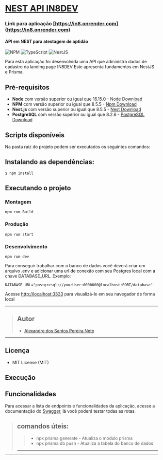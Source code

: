 # [NEST API IN8DEV]('https://in8.onrender.com')

### Link para aplicação [https://in8.onrender.com](https://in8.onrender.com)

#### API em NEST para atestagem de aptidão

![NPM](https://img.shields.io/badge/NPM-%23000000.svg?style=for-the-badge&logo=npm&logoColor=white)
![TypeScript](https://img.shields.io/badge/typescript-%23007ACC.svg?style=for-the-badge&logo=typescript&logoColor=white)
![NestJS](https://img.shields.io/badge/nestjs-%23E0234E.svg?style=for-the-badge&logo=nestjs&logoColor=white)

Para esta aplicação foi desenvolvida uma API que administra dados de cadastro da landing page IN8DEV
Este apresenta fundamentos em NestJS e Prisma.

## Pré-requisitos

- **Node** com versão superior ou igual que 16.15.0 - [Node Download](https://nodejs.org/pt-br/download/)
- **NPM** com versão superior ou igual que 8.5.5 - [Npm Download](https://www.npmjs.com/package/download)
- **Nest.js** com versão superior ou igual que 8.5.5 - [Nest Download](https://docs.nestjs.com/)
- **PostgreSQL** com versão superior ou igual que 8.2.6 - [PostgreSQL Download](https://www.postgresql.org/download/)

## Scripts disponíveis

Na pasta raiz do projeto podem ser executados os seguintes comandos:

## Instalando as dependências:

```
$ npm install
```

## Executando o projeto

### Montagem

```
npm run Build
```

### Produção

```
npm run start
```

### Desenvolvimento

```
npm run dev
```

Para conseguir trabalhar com o banco de dados você deverá criar um arquivo .env e adicionar uma url de conexão com seu Postgres local com a chave DATABASE_URL.
Exemplo:

```
DATABASE_URL="postgresql://yourUser:0000000@localhost:PORT/database"
```

Acesse [http://localhost:3333](http://localhost:3333) para visualizá-lo em seu navegador de forma local

---

> ## Autor
>
> - [Alexandre dos Santos Pereira Neto](https://github.com/Malkavianson)

---

## Licença

- MIT License (MIT)

## Execução

## Funcionalidades

Para acessar a lista de endpoints e funcionalidades da aplicação, acesse a documentação do [Swagger](https://in8.onrender.com/docs#/), lá você poderá testar todas as rotas.

> ## comandos úteis:
>
> > - npx prisma generate - Atualiza o módulo prisma
> > - npx prisma db push - Atualiza a tabela do banco de dados
>
> ---

---
